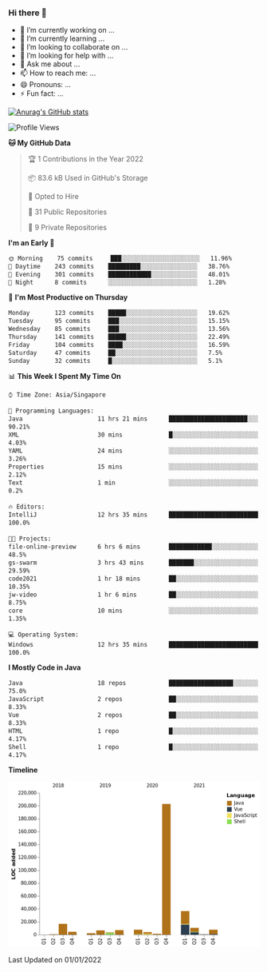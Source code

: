 ### Hi there 👋

- 🔭 I’m currently working on ...
- 🌱 I’m currently learning ...
- 👯 I’m looking to collaborate on ...
- 🤔 I’m looking for help with ...
- 💬 Ask me about ...
- 📫 How to reach me: ...
- 😄 Pronouns: ...
- ⚡ Fun fact: ...

[![Anurag's GitHub stats](https://github-readme-stats.vercel.app/api?username=xiumu2017&show_icons=true&theme=radical)](https://github.com/anuraghazra/github-readme-stats)

<!--
**xiumu2017/xiumu2017** is a ✨ _special_ ✨ repository because its `README.md` (this file) appears on your GitHub profile.

Here are some ideas to get you started:

- 🔭 I’m currently working on ...
- 🌱 I’m currently learning ...
- 👯 I’m looking to collaborate on ...
- 🤔 I’m looking for help with ...
- 💬 Ask me about ...
- 📫 How to reach me: ...
- 😄 Pronouns: ...
- ⚡ Fun fact: ...
-->

<!--START_SECTION:waka-->
![Profile Views](http://img.shields.io/badge/Profile%20Views-0-blue)

**🐱 My GitHub Data** 

> 🏆 1 Contributions in the Year 2022
 > 
> 📦 83.6 kB Used in GitHub's Storage 
 > 
> 💼 Opted to Hire
 > 
> 📜 31 Public Repositories 
 > 
> 🔑 9 Private Repositories  
 > 
**I'm an Early 🐤** 

```text
🌞 Morning    75 commits     ███░░░░░░░░░░░░░░░░░░░░░░   11.96% 
🌆 Daytime    243 commits    █████████░░░░░░░░░░░░░░░░   38.76% 
🌃 Evening    301 commits    ████████████░░░░░░░░░░░░░   48.01% 
🌙 Night      8 commits      ░░░░░░░░░░░░░░░░░░░░░░░░░   1.28%

```
📅 **I'm Most Productive on Thursday** 

```text
Monday       123 commits    █████░░░░░░░░░░░░░░░░░░░░   19.62% 
Tuesday      95 commits     ███░░░░░░░░░░░░░░░░░░░░░░   15.15% 
Wednesday    85 commits     ███░░░░░░░░░░░░░░░░░░░░░░   13.56% 
Thursday     141 commits    █████░░░░░░░░░░░░░░░░░░░░   22.49% 
Friday       104 commits    ████░░░░░░░░░░░░░░░░░░░░░   16.59% 
Saturday     47 commits     ██░░░░░░░░░░░░░░░░░░░░░░░   7.5% 
Sunday       32 commits     █░░░░░░░░░░░░░░░░░░░░░░░░   5.1%

```


📊 **This Week I Spent My Time On** 

```text
⌚︎ Time Zone: Asia/Singapore

💬 Programming Languages: 
Java                     11 hrs 21 mins      ██████████████████████░░░   90.21% 
XML                      30 mins             █░░░░░░░░░░░░░░░░░░░░░░░░   4.03% 
YAML                     24 mins             ░░░░░░░░░░░░░░░░░░░░░░░░░   3.26% 
Properties               15 mins             ░░░░░░░░░░░░░░░░░░░░░░░░░   2.12% 
Text                     1 min               ░░░░░░░░░░░░░░░░░░░░░░░░░   0.2%

🔥 Editors: 
IntelliJ                 12 hrs 35 mins      █████████████████████████   100.0%

🐱‍💻 Projects: 
file-online-preview      6 hrs 6 mins        ████████████░░░░░░░░░░░░░   48.5% 
gs-swarm                 3 hrs 43 mins       ███████░░░░░░░░░░░░░░░░░░   29.59% 
code2021                 1 hr 18 mins        ██░░░░░░░░░░░░░░░░░░░░░░░   10.35% 
jw-video                 1 hr 6 mins         ██░░░░░░░░░░░░░░░░░░░░░░░   8.75% 
core                     10 mins             ░░░░░░░░░░░░░░░░░░░░░░░░░   1.35%

💻 Operating System: 
Windows                  12 hrs 35 mins      █████████████████████████   100.0%

```

**I Mostly Code in Java** 

```text
Java                     18 repos            ██████████████████░░░░░░░   75.0% 
JavaScript               2 repos             ██░░░░░░░░░░░░░░░░░░░░░░░   8.33% 
Vue                      2 repos             ██░░░░░░░░░░░░░░░░░░░░░░░   8.33% 
HTML                     1 repo              █░░░░░░░░░░░░░░░░░░░░░░░░   4.17% 
Shell                    1 repo              █░░░░░░░░░░░░░░░░░░░░░░░░   4.17%

```


**Timeline**

![Chart not found](https://raw.githubusercontent.com/xiumu2017/xiumu2017/main/charts/bar_graph.png) 


 Last Updated on 01/01/2022
<!--END_SECTION:waka-->
